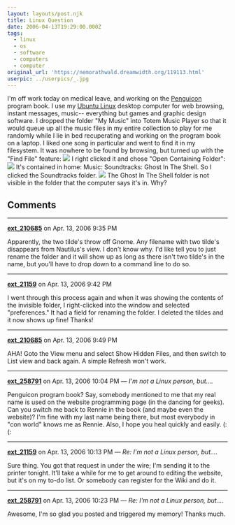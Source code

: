 ```yaml
---
layout: layouts/post.njk
title: Linux Question
date: 2006-04-13T19:29:00.000Z
tags:
  - linux
  - os
  - software
  - computers
  - computer
original_url: 'https://nemorathwald.dreamwidth.org/119113.html'
userpic: ../userpics/_.jpg
---
```

I'm off work today on medical leave, and working on the [Penguicon](http://www.penguicon.org/) program book. I use my [Ubuntu Linux](http://www.ubuntulinux.org/) desktop computer for web browsing, instant messages, music-- everything but games and graphic design software. I dropped the folder "My Music" into Totem Music Player so that it would queue up all the music files in my entire collection to play for me randomly while I lie in bed recuperating and working on the program book on a laptop. I liked one song in particular and went to find it in my filesystem. It was nowhere to be found by browsing, but turned up with the "Find File" feature: [![](http://pics.livejournal.com/matt_arnold/pic/00084gwr)](http://pics.livejournal.com/matt_arnold/pic/00084gwr) I right clicked it and chose "Open Containing Folder": [![](http://pics.livejournal.com/matt_arnold/pic/00087gqb)](http://pics.livejournal.com/matt_arnold/pic/00087gqb) It's contained in home: Music: Soundtracks: Ghost In The Shell. So I clicked the Soundtracks folder. [![](http://pics.livejournal.com/matt_arnold/pic/000869aw)](http://pics.livejournal.com/matt_arnold/pic/000869aw) The Ghost In The Shell folder is not visible in the folder that the computer says it's in. Why?

## Comments

---

**[ext_210685](https://www.dreamwidth.org/users/ext_210685)** on Apr. 13, 2006 9:35 PM

Apparently, the two tilde's throw off Gnome. Any filename with two tilde's disappears from Nautilus's view. I don't know why. I'd like tell you to just rename the folder and it will show up as long as there isn't two tilde's in the name, but you'll have to drop down to a command line to do so.

---

**[ext_21159](https://www.dreamwidth.org/users/ext_21159)** on Apr. 13, 2006 9:42 PM

I went through this process again and when it was showing the contents of the invisible folder, I right-clicked into the window and selected "preferences." It had a field for renaming the folder. I deleted the tildes and it now shows up fine! Thanks!

---

**[ext_210685](https://www.dreamwidth.org/users/ext_210685)** on Apr. 13, 2006 9:49 PM

AHA! Goto the View menu and select Show Hidden Files, and then switch to List view and back again. A simple Refresh won't work.

---

**[ext_258791](https://www.dreamwidth.org/users/ext_258791)** on Apr. 13, 2006 10:04 PM — *I'm not a Linux person, but....*

Penguicon program book? Say, somebody mentioned to me that my real name is used on the website programming page (in the dancing for geeks). Can you switch me back to Rennie in the book (and maybe even the website)? I'm fine with my last name being there, but most everybody in "con world" knows me as Rennie. Also, I hope you heal quickly and easily. (: (:

---

**[ext_21159](https://www.dreamwidth.org/users/ext_21159)** on Apr. 13, 2006 10:13 PM — *Re: I'm not a Linux person, but....*

Sure thing. You got that request in under the wire; I'm sending it to the printer tonight. It'll take a while for me to get around to editing the website, but it's on my to-do list. Or somebody can register for the Wiki and do it.

---

**[ext_258791](https://www.dreamwidth.org/users/ext_258791)** on Apr. 13, 2006 10:23 PM — *Re: I'm not a Linux person, but....*

Awesome, I'm so glad you posted and triggered my memory! Thanks much.
